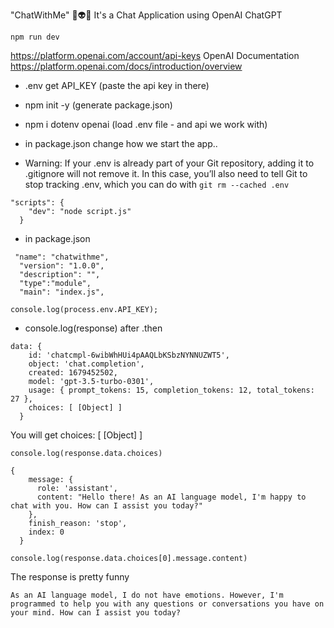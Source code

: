 "ChatWithMe" 💬👽💋
It's a Chat Application using OpenAI ChatGPT

`npm run dev`

https://platform.openai.com/account/api-keys
OpenAI Documentation
https://platform.openai.com/docs/introduction/overview

- .env get API_KEY (paste the api key in there)
- npm init -y (generate package.json)
- npm i dotenv openai (load .env file - and api we work with)
- in package.json change how we start the app..

- Warning: If your .env is already part of your Git repository, adding it to .gitignore will not remove it. In this case, you’ll also need to tell Git to stop tracking .env, which you can do with
  `git rm --cached .env`

```
"scripts": {
    "dev": "node script.js"
  }
```

- in package.json

```
 "name": "chatwithme",
  "version": "1.0.0",
  "description": "",
  "type":"module",
  "main": "index.js",
```

```
console.log(process.env.API_KEY);
```

- console.log(response) after .then

```
data: {
    id: 'chatcmpl-6wibWhHUi4pAAQLbKSbzNYNNUZWT5',
    object: 'chat.completion',
    created: 1679452502,
    model: 'gpt-3.5-turbo-0301',
    usage: { prompt_tokens: 15, completion_tokens: 12, total_tokens: 27 },
    choices: [ [Object] ]
  }
```

You will get choices: [ [Object] ]

```
console.log(response.data.choices)
```

```
{
    message: {
      role: 'assistant',
      content: "Hello there! As an AI language model, I'm happy to chat with you. How can I assist you today?"
    },
    finish_reason: 'stop',
    index: 0
  }

```

```
console.log(response.data.choices[0].message.content)
```

The response is pretty funny

```
As an AI language model, I do not have emotions. However, I'm programmed to help you with any questions or conversations you have on your mind. How can I assist you today?
```

